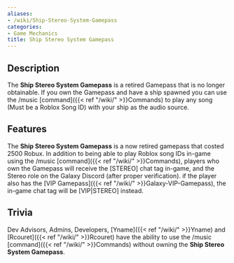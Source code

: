 ```yaml
---
aliases:
- /wiki/Ship-Stereo-System-Gamepass
categories:
- Game Mechanics
title: Ship Stereo System Gamepass
---
```


## Description

The **Ship Stereo System Gamepass** is a retired Gamepass that is no longer obtainable. If you own the Gamepass and have a ship spawned you can use the /music [command]({{< ref "/wiki/" >}}Commands) to play any song (Must be a Roblox Song ID) with your ship as the audio source.

## Features

The **Ship Stereo System Gamepass** is a now retired gamepass that costed 2500 Robux. In addition to being able to play Roblox song IDs in-game using the /music [command]({{< ref "/wiki/" >}}Commands), players who own the Gamepass will receive the [STEREO] chat tag in-game, and the Stereo role on the Galaxy Discord (after proper verification). if the player also has the [VIP Gamepass]({{< ref "/wiki/" >}}Galaxy-VIP-Gamepass), the in-game chat tag will be [VIP|STEREO] instead.

## Trivia

Dev Advisors, Admins, Developers, [Yname]({{< ref "/wiki/" >}}Yname) and [Rcouret]({{< ref "/wiki/" >}}Rcouret) have the ability to use the /music [command]({{< ref "/wiki/" >}}Commands) without owning the **Ship Stereo System Gamepass**.